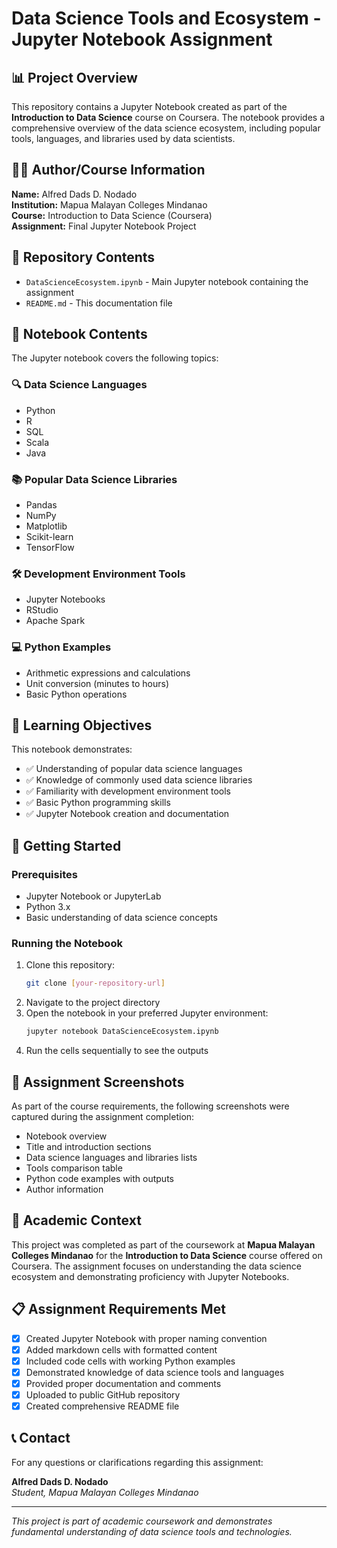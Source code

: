 # Data Science Tools and Ecosystem - Jupyter Notebook Assignment

## 📊 Project Overview

This repository contains a Jupyter Notebook created as part of the **Introduction to Data Science** course on Coursera. The notebook provides a comprehensive overview of the data science ecosystem, including popular tools, languages, and libraries used by data scientists.

## 👨‍🎓 Author/Course Information

**Name:** Alfred Dads D. Nodado  
**Institution:** Mapua Malayan Colleges Mindanao  
**Course:** Introduction to Data Science (Coursera)  
**Assignment:** Final Jupyter Notebook Project

## 📁 Repository Contents

- `DataScienceEcosystem.ipynb` - Main Jupyter notebook containing the assignment
- `README.md` - This documentation file

## 📝 Notebook Contents

The Jupyter notebook covers the following topics:

### 🔍 **Data Science Languages**
- Python
- R
- SQL
- Scala
- Java

### 📚 **Popular Data Science Libraries**
- Pandas
- NumPy
- Matplotlib
- Scikit-learn
- TensorFlow

### 🛠️ **Development Environment Tools**
- Jupyter Notebooks
- RStudio
- Apache Spark

### 💻 **Python Examples**
- Arithmetic expressions and calculations
- Unit conversion (minutes to hours)
- Basic Python operations

## 🎯 Learning Objectives

This notebook demonstrates:
- ✅ Understanding of popular data science languages
- ✅ Knowledge of commonly used data science libraries
- ✅ Familiarity with development environment tools
- ✅ Basic Python programming skills
- ✅ Jupyter Notebook creation and documentation

## 🚀 Getting Started

### Prerequisites
- Jupyter Notebook or JupyterLab
- Python 3.x
- Basic understanding of data science concepts

### Running the Notebook
1. Clone this repository:
   ```bash
   git clone [your-repository-url]
   ```
2. Navigate to the project directory
3. Open the notebook in your preferred Jupyter environment:
   ```bash
   jupyter notebook DataScienceEcosystem.ipynb
   ```
4. Run the cells sequentially to see the outputs

## 📸 Assignment Screenshots

As part of the course requirements, the following screenshots were captured during the assignment completion:
- Notebook overview
- Title and introduction sections
- Data science languages and libraries lists
- Tools comparison table
- Python code examples with outputs
- Author information

## 🏫 Academic Context

This project was completed as part of the coursework at **Mapua Malayan Colleges Mindanao** for the **Introduction to Data Science** course offered on Coursera. The assignment focuses on understanding the data science ecosystem and demonstrating proficiency with Jupyter Notebooks.

## 📋 Assignment Requirements Met

- [x] Created Jupyter Notebook with proper naming convention
- [x] Added markdown cells with formatted content
- [x] Included code cells with working Python examples
- [x] Demonstrated knowledge of data science tools and languages
- [x] Provided proper documentation and comments
- [x] Uploaded to public GitHub repository
- [x] Created comprehensive README file

## 📞 Contact

For any questions or clarifications regarding this assignment:

**Alfred Dads D. Nodado**  
*Student, Mapua Malayan Colleges Mindanao*

---

*This project is part of academic coursework and demonstrates fundamental understanding of data science tools and technologies.*
